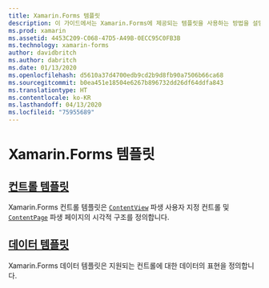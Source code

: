 ```yaml
---
title: Xamarin.Forms 템플릿
description: 이 가이드에서는 Xamarin.Forms에 제공되는 템플릿을 사용하는 방법을 설명합니다. 이 지원에는 사용자 지정 컨트롤 및 페이지의 시각적 구조를 정의하는 컨트롤 템플릿과 지원되는 컨트롤에 대한 데이터의 표현을 정의하는 데이터 템플릿이 포함됩니다.
ms.prod: xamarin
ms.assetid: 4453C209-C068-47D5-A49B-0ECC95C0FB3B
ms.technology: xamarin-forms
author: davidbritch
ms.author: dabritch
ms.date: 01/13/2020
ms.openlocfilehash: d5610a37d4700edb9cd2b9d8fb90a7506b66ca68
ms.sourcegitcommit: b0ea451e18504e6267b896732dd26df64ddfa843
ms.translationtype: HT
ms.contentlocale: ko-KR
ms.lasthandoff: 04/13/2020
ms.locfileid: "75955689"
---
```

# <a name="xamarinforms-templates"></a>Xamarin.Forms 템플릿

## <a name="control-templates"></a>[컨트롤 템플릿](control-template.md)

Xamarin.Forms 컨트롤 템플릿은 [`ContentView`](xref:Xamarin.Forms.ContentView) 파생 사용자 지정 컨트롤 및 [`ContentPage`](xref:Xamarin.Forms.ContentPage) 파생 페이지의 시각적 구조를 정의합니다.

## <a name="data-templates"></a>[데이터 템플릿](data-templates/index.md)

Xamarin.Forms 데이터 템플릿은 지원되는 컨트롤에 대한 데이터의 표현을 정의합니다.
